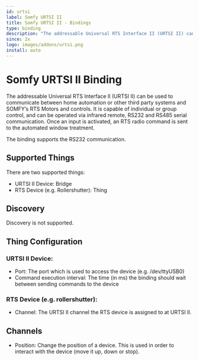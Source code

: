 ```yaml
---
id: urtsi
label: Somfy URTSI II
title: Somfy URTSI II - Bindings
type: binding
description: "The addressable Universal RTS Interface II (URTSI II) can be used to communicate between home automation or other third party systems and SOMFY’s RTS Motors and controls."
since: 2x
logo: images/addons/urtsi.png
install: auto
---
```


<!-- Attention authors: Do not edit directly. Please add your changes to the appropriate source repository -->

<!-- {% include base.html %} -->

# Somfy URTSI II Binding

The addressable Universal RTS Interface II (URTSI II) can be used to communicate between home automation or other third party systems and SOMFY’s RTS Motors and controls.
It is capable of individual or group control, and can be operated via infrared remote, RS232 and RS485 serial communication.
Once an input is activated, an RTS radio command is sent to the automated window treatment.

The binding supports the RS232 communication.

## Supported Things

There are two supported things:

*   URTSI II Device: Bridge
*   RTS Device (e.g. Rollershutter): Thing

## Discovery

Discovery is not supported.

## Thing Configuration

### URTSI II Device:

*   Port: The port which is used to access the device (e.g. /dev/ttyUSB0)
*   Command execution interval: The time (in ms) the binding should wait between sending commands to the device

### RTS Device (e.g. rollershutter):

*   Channel: The URTSI II channel the RTS device is assigned to at URTSI II.

## Channels

*   Position: Change the position of a device. This is used in order to interact with the device (move it up, down or stop).

